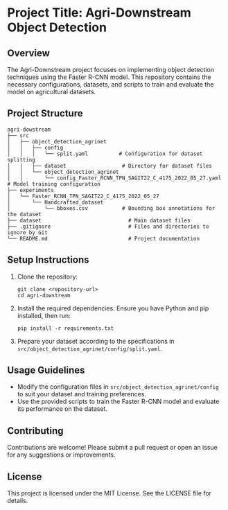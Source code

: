 # Project Title: Agri-Downstream Object Detection

## Overview
The Agri-Downstream project focuses on implementing object detection techniques using the Faster R-CNN model. This repository contains the necessary configurations, datasets, and scripts to train and evaluate the model on agricultural datasets.

## Project Structure
```
agri-dowstream
├── src
│   ├── object_detection_agrinet
│   │   ├── config
│   │   │   └── split.yaml          # Configuration for dataset splitting
│   │   ├── dataset                  # Directory for dataset files
│   │   └── object_detection_agrinet
│   │       └── config_Faster_RCNN_TPN_SAGIT22_C_4175_2022_05_27.yaml  # Model training configuration
├── experiments
│   └── Faster_RCNN_TPN_SAGIT22_C_4175_2022_05_27
│       └── Handcrafted_dataset
│           └── bboxes.csv           # Bounding box annotations for the dataset
├── dataset                            # Main dataset files
├── .gitignore                         # Files and directories to ignore by Git
└── README.md                          # Project documentation
```

## Setup Instructions
1. Clone the repository:
   ```
   git clone <repository-url>
   cd agri-dowstream
   ```

2. Install the required dependencies. Ensure you have Python and pip installed, then run:
   ```
   pip install -r requirements.txt
   ```

3. Prepare your dataset according to the specifications in `src/object_detection_agrinet/config/split.yaml`.

## Usage Guidelines
- Modify the configuration files in `src/object_detection_agrinet/config` to suit your dataset and training preferences.
- Use the provided scripts to train the Faster R-CNN model and evaluate its performance on the dataset.

## Contributing
Contributions are welcome! Please submit a pull request or open an issue for any suggestions or improvements.

## License
This project is licensed under the MIT License. See the LICENSE file for details.
